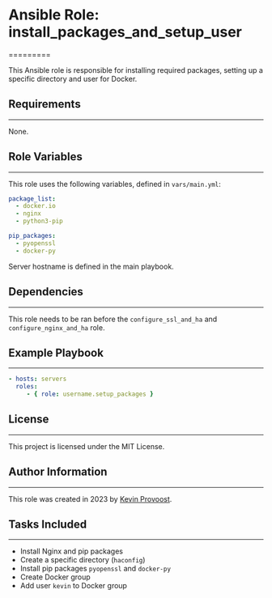 # Ansible Role: install_packages_and_setup_user
=========

This Ansible role is responsible for installing required packages, setting up a specific directory and user for Docker.

## Requirements
------------

None.

## Role Variables
--------------

This role uses the following variables, defined in `vars/main.yml`:

```yml
package_list:
  - docker.io
  - nginx
  - python3-pip

pip_packages:
  - pyopenssl
  - docker-py
```

Server hostname is defined in the main playbook.

## Dependencies
------------

This role needs to be ran before the `configure_ssl_and_ha` and `configure_nginx_and_ha` role.

## Example Playbook
----------------

```yml
- hosts: servers
  roles:
     - { role: username.setup_packages }
```

## License
---------

This project is licensed under the MIT License.

## Author Information
--------------------

This role was created in 2023 by [Kevin Provoost](mailto:kevin.provoost@student.howest.be).

## Tasks Included
----------------
- Install Nginx and pip packages
- Create a specific directory (`haconfig`)
- Install pip packages `pyopenssl` and `docker-py`
- Create Docker group
- Add user `kevin` to Docker group